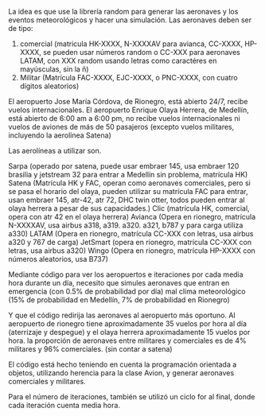 La idea es que use la librería random para generar las aeronaves y los eventos meteorológicos y hacer una simulación.
Las aeronaves deben ser de tipo:
1. comercial (matricula HK-XXXX, N-XXXXAV para avianca, CC-XXXX, HP-XXXX, se pueden usar números random o CC-XXX para aeronaves LATAM, con XXX random usando letras como caractéres en mayúsculas, sin la ñ)
2. Militar (Matrícula FAC-XXXX, EJC-XXXX, o PNC-XXXX, con cuatro dígitos aleatorios)

El aeropuerto Jose María Córdova, de Rionegro, está abierto 24/7, recibe vuelos internacionales.
El aeropuerto Enrique Olaya Herrera, de Medellín, está abierto de 6:00 am a 6:00 pm, no recibe vuelos internacionales ni vuelos de aviones de más de 50 pasajeros (excepto vuelos militares, incluyendo la aerolínea Satena)

Las aerolíneas a utilizar son.

Sarpa (operado por satena, puede usar embraer 145, usa embraer 120 brasilia y jetstream 32 para entrar a Medellín sin problema, matrícula HK)
Satena (Matrícula HK y FAC, operan como aeronaves comerciales, pero si se pasa el horario del olaya, pueden utilizar su matrícula FAC para entrar, usan embraer 145, atr-42, atr 72, DHC twin otter, todos pueden entrar al olaya herrera a pesar de sus capacidades.)
Clic (matrícula HK, comercial, opera con atr 42 en el olaya herrera)
Avianca (Opera en rionegro, matrícula N-XXXXAV, usa airbus a318, a319. a320. a321, b787 y para carga utiliza a330)
LATAM (Opera en rionegro, matrícula CC-XXX con letras, usa airbus a320 y 767 de carga)
JetSmart (opera en rionegro, matrícula CC-XXX con letras, usa airbus a320)
Wingo (Opera en rionegro, matrícula HP-XXXX con números aleatorios, usa B737)

Mediante código para ver los aeropuertos e iteraciones por cada media hora durante un día, necesito que simules aeronaves que entran en emergencia (con 0.5% de probabilidad por día) mal clima meteorológico (15% de probabilidad en Medellín, 7% de probabilidad en Rionegro) 

Y que el código redirija las aeronaves al aeropuerto más oportuno.
Al aeropuerto de rionegro tiene aproximadamente 35 vuelos por hora al día (aterrizaje y despegue) y el olaya herrera aproximadamente 15 vuelos por hora.
la proporción de aeronaves entre militares y comerciales es de 4% militares y 96% comerciales. (sin contar a satena)

El código está hecho teniendo en cuenta la programación orientada a objetos, utilizando herencia para la clase Avion, y generar aeronaves comerciales y militares.

Para el número de iteraciones, también se utilizó un ciclo for al final, donde cada iteración cuenta media hora.
